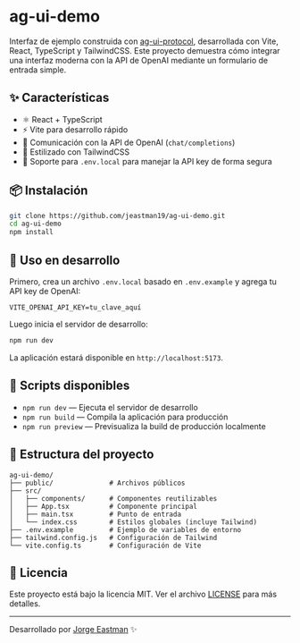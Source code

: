 # ag-ui-demo

Interfaz de ejemplo construida con [ag-ui-protocol](https://www.npmjs.com/package/ag-ui-protocol), desarrollada con Vite, React, TypeScript y TailwindCSS. Este proyecto demuestra cómo integrar una interfaz moderna con la API de OpenAI mediante un formulario de entrada simple.

## ✨ Características

- ⚛️ React + TypeScript
- ⚡️ Vite para desarrollo rápido
- 💬 Comunicación con la API de OpenAI (`chat/completions`)
- 🎨 Estilizado con TailwindCSS
- 🔐 Soporte para `.env.local` para manejar la API key de forma segura

## 📦 Instalación

```bash
git clone https://github.com/jeastman19/ag-ui-demo.git
cd ag-ui-demo
npm install
```

## 🚀 Uso en desarrollo

Primero, crea un archivo `.env.local` basado en `.env.example` y agrega tu API key de OpenAI:

```env
VITE_OPENAI_API_KEY=tu_clave_aquí
```

Luego inicia el servidor de desarrollo:

```bash
npm run dev
```

La aplicación estará disponible en `http://localhost:5173`.

## 🧪 Scripts disponibles

- `npm run dev` — Ejecuta el servidor de desarrollo
- `npm run build` — Compila la aplicación para producción
- `npm run preview` — Previsualiza la build de producción localmente

## 📁 Estructura del proyecto

```
ag-ui-demo/
├── public/              # Archivos públicos
├── src/
│   ├── components/      # Componentes reutilizables
│   ├── App.tsx          # Componente principal
│   ├── main.tsx         # Punto de entrada
│   └── index.css        # Estilos globales (incluye Tailwind)
├── .env.example         # Ejemplo de variables de entorno
├── tailwind.config.js   # Configuración de Tailwind
└── vite.config.ts       # Configuración de Vite
```

## 📄 Licencia

Este proyecto está bajo la licencia MIT. Ver el archivo [LICENSE](./LICENSE) para más detalles.

---

Desarrollado por [Jorge Eastman](https://github.com/jeastman19) ✨
